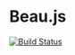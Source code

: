 # Beau.js

[![Build Status](https://travis-ci.org/oailnivek/beau.svg?branch=master)](https://travis-ci.org/oailnivek/beau)